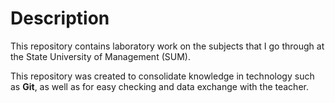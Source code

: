 # **Description**

This repository contains laboratory work on the subjects that I go through at the State University of Management (SUM).

This repository was created to consolidate knowledge in technology such as **Git**, as well as for easy checking and data exchange with the teacher.